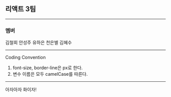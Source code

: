 ## 리액트 3팀

---

### 멤버

김철회
안성주
유하은
천은별
김혜수

---

Coding Convention

1. font-size, border-line은 px로 한다.
2. 변수 이름은 모두 camelCase를 따른다.

---

아자아자 화이자!
